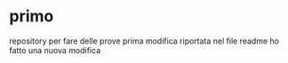 # primo
repository per fare delle prove
prima modifica riportata nel file readme
ho fatto una nuova modifica